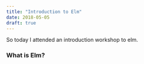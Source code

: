 ```yaml
---
title: "Introduction to Elm"
date: 2018-05-05
draft: true
---
```



So today I attended an introduction workshop to elm.


### What is Elm?
